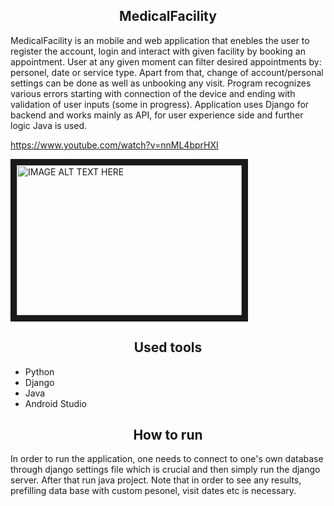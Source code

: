 <h2 style="text-align: center">MedicalFacility</h2>
<p>MedicalFacility is an mobile and web application that enebles the user to register the account, login and interact with given facility by booking an appointment. User at any given moment can filter desired appointments by: personel, date or service type. Apart from that, change of account/personal settings can be done as well as unbooking any visit. Program recognizes various errors starting with connection of the device and ending with validation of user inputs (some in progress).
Application uses Django for backend and works mainly as API, for user experience side and further logic Java is used.</p>

https://www.youtube.com/watch?v=nnML4bprHXI

<a href="http://www.youtube.com/watch?feature=player_embedded&v=nnML4bprHXI
" target="_blank"><img src="http://img.youtube.com/vi/nnML4bprHXI/0.jpg" 
alt="IMAGE ALT TEXT HERE" width="360" height="240" border="10" /></a>

<h2 style="text-align: center">Used tools</h2>
<ul>
  <li>Python</li>
  <li>Django</li>
  <li>Java</li>
  <li>Android Studio</li>
</ul>

<h2 style="text-align: center">How to run</h2>
<p>In order to run the application, one needs to connect to one's own database through django settings file which is crucial and then simply run the django server. After that run java project. Note that in order to see any results, prefilling data base with custom pesonel, visit dates etc is necessary.</p>
